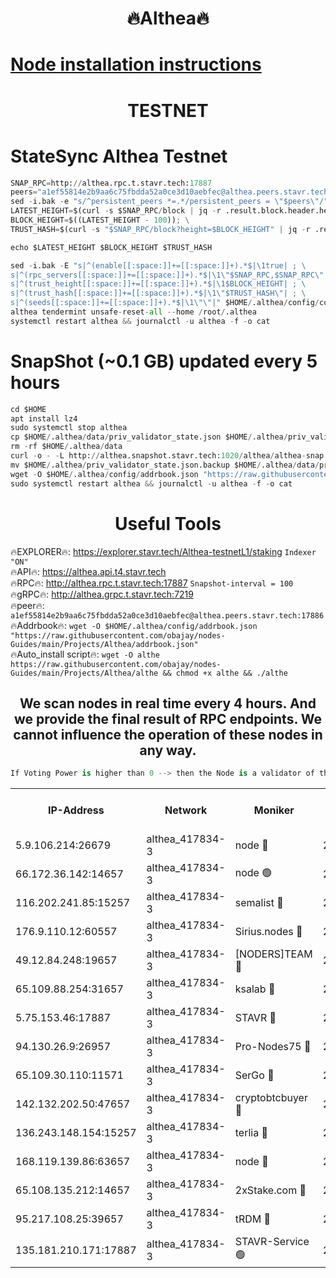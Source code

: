 <h1 align="center"> 🔥Althea🔥</h1>

[Node installation instructions](https://github.com/obajay/nodes-Guides/tree/main/Projects/Althea)
=

<h1 align="center"> TESTNET</h1>

# StateSync Althea Testnet
```python
SNAP_RPC=http://althea.rpc.t.stavr.tech:17887
peers="a1ef55814e2b9aa6c75fbdda52a0ce3d10aebfec@althea.peers.stavr.tech:17886"
sed -i.bak -e "s/^persistent_peers *=.*/persistent_peers = \"$peers\"/" $HOME/.althea/config/config.toml
LATEST_HEIGHT=$(curl -s $SNAP_RPC/block | jq -r .result.block.header.height); \
BLOCK_HEIGHT=$((LATEST_HEIGHT - 100)); \
TRUST_HASH=$(curl -s "$SNAP_RPC/block?height=$BLOCK_HEIGHT" | jq -r .result.block_id.hash)

echo $LATEST_HEIGHT $BLOCK_HEIGHT $TRUST_HASH

sed -i.bak -E "s|^(enable[[:space:]]+=[[:space:]]+).*$|\1true| ; \
s|^(rpc_servers[[:space:]]+=[[:space:]]+).*$|\1\"$SNAP_RPC,$SNAP_RPC\"| ; \
s|^(trust_height[[:space:]]+=[[:space:]]+).*$|\1$BLOCK_HEIGHT| ; \
s|^(trust_hash[[:space:]]+=[[:space:]]+).*$|\1\"$TRUST_HASH\"| ; \
s|^(seeds[[:space:]]+=[[:space:]]+).*$|\1\"\"|" $HOME/.althea/config/config.toml
althea tendermint unsafe-reset-all --home /root/.althea
systemctl restart althea && journalctl -u althea -f -o cat
```
# SnapShot (~0.1 GB) updated every 5 hours
```python
cd $HOME
apt install lz4
sudo systemctl stop althea
cp $HOME/.althea/data/priv_validator_state.json $HOME/.althea/priv_validator_state.json.backup
rm -rf $HOME/.althea/data
curl -o - -L http://althea.snapshot.stavr.tech:1020/althea/althea-snap.tar.lz4 | lz4 -c -d - | tar -x -C $HOME/.althea --strip-components 2
mv $HOME/.althea/priv_validator_state.json.backup $HOME/.althea/data/priv_validator_state.json
wget -O $HOME/.althea/config/addrbook.json "https://raw.githubusercontent.com/obajay/nodes-Guides/main/Projects/Althea/addrbook.json"
sudo systemctl restart althea && journalctl -u althea -f -o cat
```
 <h1 align="center"> Useful Tools</h1>
 
🔥EXPLORER🔥: https://explorer.stavr.tech/Althea-testnetL1/staking        `Indexer "ON"` \
🔥API🔥:      https://althea.api.t4.stavr.tech \
🔥RPC🔥:      http://althea.rpc.t.stavr.tech:17887              `Snapshot-interval = 100` \
🔥gRPC🔥:     http://althea.grpc.t.stavr.tech:7219 \
🔥peer🔥:     `a1ef55814e2b9aa6c75fbdda52a0ce3d10aebfec@althea.peers.stavr.tech:17886` \
🔥Addrbook🔥: ```wget -O $HOME/.althea/config/addrbook.json "https://raw.githubusercontent.com/obajay/nodes-Guides/main/Projects/Althea/addrbook.json"``` \
🔥Auto_install script🔥:  `wget -O althe https://raw.githubusercontent.com/obajay/nodes-Guides/main/Projects/Althea/althe && chmod +x althe && ./althe`



<h2 align="center"> We scan nodes in real time every 4 hours. And we provide the final result of RPC endpoints.
We cannot influence the operation of these nodes in any way. </h2>

```python
If Voting Power is higher than 0 --> then the Node is a validator of the network and may be subject to attack and be a potential threat to the chain.
```



<table><tr><th>IP-Address</th><th>Network</th><th>Moniker</th><th>Latest Block Height</th><th>Earliest Block Height</th><th>Catching Up</th><th>Voting Power</th><th>Scan Time</th></tr><tr><td>5.9.106.214:26679</td><td>althea_417834-3</td><td>node 🔴</td><td>2008034</td><td>1</td><td>False</td><td>975</td><td>2023-11-20T06:21:11.855550727UTC</td></tr><tr><td>66.172.36.142:14657</td><td>althea_417834-3</td><td>node 🟢</td><td>2008035</td><td>165</td><td>False</td><td>0</td><td>2023-11-20T06:21:16.199637158UTC</td></tr><tr><td>116.202.241.85:15257</td><td>althea_417834-3</td><td>semalist 🔴</td><td>2008034</td><td>482001</td><td>False</td><td>1108</td><td>2023-11-20T06:21:11.173677456UTC</td></tr><tr><td>176.9.110.12:60557</td><td>althea_417834-3</td><td>Sirius.nodes 🔴</td><td>2008034</td><td>496001</td><td>False</td><td>1256</td><td>2023-11-20T06:21:10.687570672UTC</td></tr><tr><td>49.12.84.248:19657</td><td>althea_417834-3</td><td>[NODERS]TEAM 🔴</td><td>2008035</td><td>542401</td><td>False</td><td>1</td><td>2023-11-20T06:21:13.094169264UTC</td></tr><tr><td>65.109.88.254:31657</td><td>althea_417834-3</td><td>ksalab 🔴</td><td>2008035</td><td>1335001</td><td>False</td><td>1396</td><td>2023-11-20T06:21:12.189119949UTC</td></tr><tr><td>5.75.153.46:17887</td><td>althea_417834-3</td><td>STAVR 🔴</td><td>2008036</td><td>1471101</td><td>False</td><td>1615</td><td>2023-11-20T06:21:18.480309024UTC</td></tr><tr><td>94.130.26.9:26957</td><td>althea_417834-3</td><td>Pro-Nodes75 🔴</td><td>2008034</td><td>1908034</td><td>False</td><td>980</td><td>2023-11-20T06:21:10.443775228UTC</td></tr><tr><td>65.109.30.110:11571</td><td>althea_417834-3</td><td>SerGo 🔴</td><td>2008035</td><td>1908035</td><td>False</td><td>999</td><td>2023-11-20T06:21:12.860323874UTC</td></tr><tr><td>142.132.202.50:47657</td><td>althea_417834-3</td><td>cryptobtcbuyer 🔴</td><td>2008035</td><td>1908035</td><td>False</td><td>9</td><td>2023-11-20T06:21:13.349723398UTC</td></tr><tr><td>136.243.148.154:15257</td><td>althea_417834-3</td><td>terlia 🔴</td><td>2008033</td><td>1943001</td><td>False</td><td>1011</td><td>2023-11-20T06:21:06.129698700UTC</td></tr><tr><td>168.119.139.86:63657</td><td>althea_417834-3</td><td>node 🔴</td><td>2008034</td><td>1957001</td><td>False</td><td>1009</td><td>2023-11-20T06:21:10.920345263UTC</td></tr><tr><td>65.108.135.212:14657</td><td>althea_417834-3</td><td>2xStake.com 🔴</td><td>2008034</td><td>1973401</td><td>False</td><td>1685</td><td>2023-11-20T06:21:11.576218106UTC</td></tr><tr><td>95.217.108.25:39657</td><td>althea_417834-3</td><td>tRDM 🔴</td><td>2008037</td><td>1999001</td><td>False</td><td>1018</td><td>2023-11-20T06:21:20.852909221UTC</td></tr><tr><td>135.181.210.171:17887</td><td>althea_417834-3</td><td>STAVR-Service 🟢</td><td>2008035</td><td>2005701</td><td>False</td><td>0</td><td>2023-11-20T06:21:12.534228199UTC</td></tr></table>
